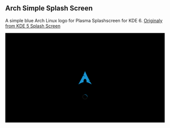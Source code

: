 ## Arch Simple Splash Screen
A simple blue Arch Linux logo for Plasma Splashscreen for KDE 6. [Originaly from KDE 5 Splash Screen](https://store.kde.org/p/1312961)

![Splash Screen Preview](./contents/previews/splash.png)